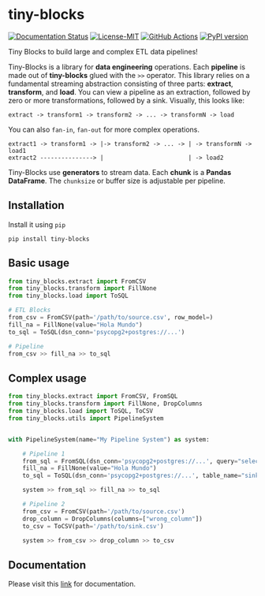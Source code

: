  tiny-blocks
=============

[![Documentation Status](https://readthedocs.org/projects/tiny-blocks/badge/?version=latest)](https://tiny-blocks.readthedocs.io/en/latest/?badge=latest)
[![License-MIT](https://img.shields.io/badge/License-MIT-yellow.svg)](https://github.com/pyprogrammerblog/tiny-blocks/blob/master/LICENSE)
[![GitHub Actions](https://github.com/pyprogrammerblog/tiny-blocks/workflows/CI/badge.svg/)](https://github.com/pyprogrammerblog/tiny-blocks/workflows/CI/badge.svg/)
[![PyPI version](https://badge.fury.io/py/tiny-blocks.svg)](https://badge.fury.io/py/tiny-blocks)

Tiny Blocks to build large and complex ETL data pipelines!

Tiny-Blocks is a library for **data engineering** operations. 
Each **pipeline** is made out of **tiny-blocks** glued with the `>>` operator.
This library relies on a fundamental streaming abstraction consisting of three
parts: **extract**, **transform**, and **load**. You can view a pipeline 
as an extraction, followed by zero or more transformations, followed by a sink. 
Visually, this looks like:

```
extract -> transform1 -> transform2 -> ... -> transformN -> load
```

You can also `fan-in`, `fan-out` for more complex operations.

```
extract1 -> transform1 -> |-> transform2 -> ... -> | -> transformN -> load1
extract2 ---------------> |                        | -> load2
```

Tiny-Blocks use **generators** to stream data. Each **chunk** is a **Pandas DataFrame**. 
The `chunksize` or buffer size is adjustable per pipeline.

Installation
-------------

Install it using ``pip``

```shell
pip install tiny-blocks
```

Basic usage
---------------

```python
from tiny_blocks.extract import FromCSV
from tiny_blocks.transform import FillNone
from tiny_blocks.load import ToSQL

# ETL Blocks
from_csv = FromCSV(path='/path/to/source.csv', row_model=)
fill_na = FillNone(value="Hola Mundo")
to_sql = ToSQL(dsn_conn='psycopg2+postgres://...')

# Pipeline
from_csv >> fill_na >> to_sql
```

Complex usage
----------------

```python
from tiny_blocks.extract import FromCSV, FromSQL
from tiny_blocks.transform import FillNone, DropColumns
from tiny_blocks.load import ToSQL, ToCSV
from tiny_blocks.utils import PipelineSystem


with PipelineSystem(name="My Pipeline System") as system:

    # Pipeline 1
    from_sql = FromSQL(dsn_conn='psycopg2+postgres://...', query="select * from source;")
    fill_na = FillNone(value="Hola Mundo")
    to_sql = ToSQL(dsn_conn='psycopg2+postgres://...', table_name="sink")

    system >> from_sql >> fill_na >> to_sql

    # Pipeline 2
    from_csv = FromCSV(path='/path/to/source.csv')
    drop_column = DropColumns(columns=["wrong_column"])
    to_csv = ToCSV(path='/path/to/sink.csv')

    system >> from_csv >> drop_column >> to_csv

```


Documentation
--------------

Please visit this [link](https://tiny-blocks.readthedocs.io/en/latest/) for documentation.
